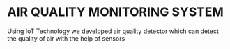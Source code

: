 # AIR QUALITY MONITORING SYSTEM

Using IoT Technology we developed air quality detector which can detect the quality of air with the help of sensors

